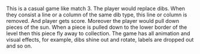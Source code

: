 This is a casual game like match 3.
The player would replace dibs. When they consist a line or a column of the same dib type, this line or column is removed. And player gets score. Moreover the player would pull down pieces of the sun. When a piece is pulled down to the lower border of the level then this piece fly away to collection.
The game has all animation and visual effects, for example, dibs shine out and rotate, labels are dropped out and so on.
